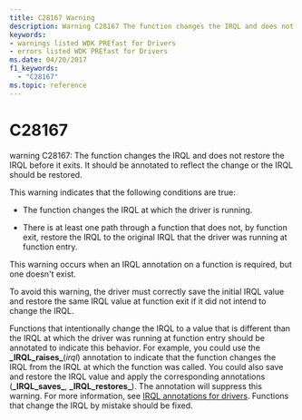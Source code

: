 ```yaml
---
title: C28167 Warning
description: Warning C28167 The function changes the IRQL and does not restore the IRQL before it exits. It should be annotated to reflect the change or the IRQL should be restored.
keywords:
- warnings listed WDK PREfast for Drivers
- errors listed WDK PREfast for Drivers
ms.date: 04/20/2017
f1_keywords: 
  - "C28167"
ms.topic: reference
---
```


# C28167


warning C28167: The function changes the IRQL and does not restore the IRQL before it exits. It should be annotated to reflect the change or the IRQL should be restored.

This warning indicates that the following conditions are true:

-   The function changes the IRQL at which the driver is running.

-   There is at least one path through a function that does not, by function exit, restore the IRQL to the original IRQL that the driver was running at function entry.

This warning occurs when an IRQL annotation on a function is required, but one doesn't exist.

To avoid this warning, the driver must correctly save the initial IRQL value and restore the same IRQL value at function exit if it did not intend to change the IRQL.

Functions that intentionally change the IRQL to a value that is different than the IRQL at which the driver was running at function entry should be annotated to indicate this behavior. For example, you could use the **\_IRQL\_raises\_**(*irql*) annotation to indicate that the function changes the IRQL from the IRQL at which the function was called. You could also save and restore the IRQL value and apply the corresponding annotations (**\_IRQL\_saves\_**, **\_IRQL\_restores\_**). The annotation will suppress this warning. For more information, see [IRQL annotations for drivers](irql-annotations-for-drivers.md). Functions that change the IRQL by mistake should be fixed.

